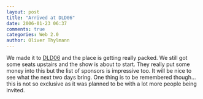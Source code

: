 ```yaml
---
layout: post
title: "Arrived at DLD06"
date: 2006-01-23 06:37
comments: true
categories: Web 2.0
author: Oliver Thylmann
---
```






We made it to [DLD06](http://www.dld06.com/) and the place is getting really packed. We still got some seats upstairs and the show is about to start. They really put some money into this but the list of sponsors is impressive too. It will be nice to see what the next two days bring. One thing is to be remembered though... this is not so exclusive as it was planned to be with a lot more people being invited.







